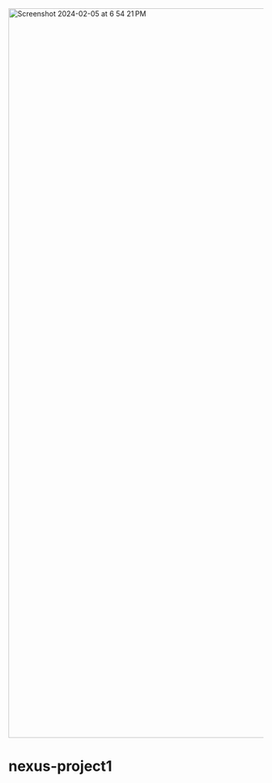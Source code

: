 <img width="1440" alt="Screenshot 2024-02-05 at 6 54 21 PM" src="https://github.com/anushadk13/nexus-project1/assets/122234698/63b0792c-3d46-4d37-ad35-bfeac2646c8d">

# nexus-project1
